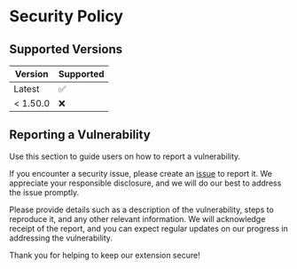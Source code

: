 # Security Policy

## Supported Versions

| Version   | Supported          |
| --------- | ------------------ |
| Latest    | :white_check_mark: |
| < 1.50.0  | :x:                |

## Reporting a Vulnerability

Use this section to guide users on how to report a vulnerability.

If you encounter a security issue, please create an [issue](https://github.com/JairTorres1003/JT-View-Exports-SVG/issues/new/choose) to report it. We appreciate your responsible disclosure, and we will do our best to address the issue promptly.

Please provide details such as a description of the vulnerability, steps to reproduce it, and any other relevant information. We will acknowledge receipt of the report, and you can expect regular updates on our progress in addressing the vulnerability.

Thank you for helping to keep our extension secure!
